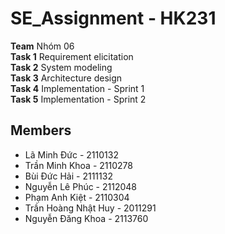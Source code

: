 # SE_Assignment - HK231
**Team** Nhóm 06\
**Task 1**  Requirement elicitation\
**Task 2**  System modeling\
**Task 3**  Architecture design\
**Task 4**  Implementation - Sprint 1\
**Task 5**  Implementation - Sprint 2

## Members
- Lã Minh Đức - 2110132 
- Trần Minh Khoa - 2110278
- Bùi Đức Hải - 2111132
- Nguyễn Lê Phúc - 2112048 
- Phạm Anh Kiệt - 2110304
- Trần Hoàng Nhật Huy  -  2011291
- Nguyễn Đăng Khoa  -  2113760
